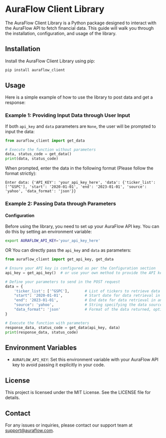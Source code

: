
# AuraFlow Client Library

The AuraFlow Client Library is a Python package designed to interact with the AuraFlow API to fetch financial data. This guide will walk you through the installation, configuration, and usage of the library.

## Installation

Install the AuraFlow Client Library using pip:

```bash
pip install auraflow_client
```
## Usage

Here is a simple example of how to use the library to post data and get a response:

### Example 1: Providing Input Data through User Input

If both `api_key` and `data` parameters are `None`, the user will be prompted to input the data:

```python
from auraflow_client import get_data

# Execute the function without parameters
data, status_code = get_data()
print(data, status_code)
```

When prompted, enter the data in the following format (Please follow the format strictly):
```
Enter data: {'API_KEY': 'your_api_key_here', 'data': {'ticker_list': ['^GSPC'], 'start': '2020-01-01', 'end': '2023-01-01', 'source': 'yahoo', 'data_format': 'json'}}
```

### Example 2: Passing Data through Parameters

#### Configuration

Before using the library, you need to set up your AuraFlow API key. You can do this by setting an environment variable:

```bash
export AURAFLOW_API_KEY='your_api_key_here'
```
OR
You can directly pass the `api_key` and `data` as parameters:

```python
from auraflow_client import get_api_key, get_data

# Ensure your API key is configured as per the Configuration section
api_key = get_api_key()  # or use your own method to provide the API key

# Define your parameters to send in the POST request
data = {
    'ticker_list': ['^GSPC'],       # List of tickers to retrieve data for
    "start": '2020-01-01',          # Start date for data retrieval in any format
    "end": '2023-01-01',            # End date for data retrieval in any format
    "source": 'yahoo',              # String specifying the data source. This should match the data provider you have linked with your account on the AuraFlow web portal. Valid options depend on the providers you have configured and authorized.
    "data_format": 'json'           # Format of the data returned, options are 'json' and 'csv' only
}

# Execute the function with parameters
response_data, status_code = get_data(api_key, data)
print(response_data, status_code)
```

## Environment Variables

- `AURAFLOW_API_KEY`: Set this environment variable with your AuraFlow API key to avoid passing it explicitly in your code.

## License

This project is licensed under the MIT License. See the LICENSE file for details.

## Contact

For any issues or inquiries, please contact our support team at support@auraflow.com.
